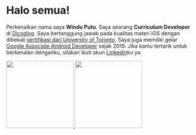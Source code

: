 # Halo semua! 
Perkenalkan nama saya **Windu Putu**.
Saya seorang **Curriculum Developer** di [Dicoding](https://www.dicoding.com/).
Saya bertanggung jawab pada kualitas materi iOS dengan dibekali [sertifikasi dari University of Toronto](https://www.coursera.org/account/accomplishments/specialization/CLKJD8XBXJ3M).
Saya juga memiliki gelar [Google Associate Android Developer](https://www.credential.net/h5deoi5h) sejak 2019.
Jika kamu tertarik untuk berkenalan denganku, silakan ikuti akun [Linkedin](https://www.linkedin.com/in/windu-pw/)ku ya.

<p align="left">
<a href="https://github.com/gilangadhan">
  <img height="180em" src="https://github-readme-stats-eight-theta.vercel.app/api?username=gilangadhan&show_icons=true&theme=algolia&include_all_commits=true&count_private=true"/>
  <img height="180em" src="https://github-readme-stats-eight-theta.vercel.app/api/top-langs/?username=gilangadhan&layout=compact&langs_count=8&theme=algolia"/>
</a>
</p>
